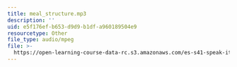 ```yaml
---
title: meal_structure.mp3
description: ''
uid: e5f176ef-b653-d9d9-b1df-a960189504e9
resourcetype: Other
file_type: audio/mpeg
file: >-
  https://open-learning-course-data-rc.s3.amazonaws.com/es-s41-speak-italian-with-your-mouth-full-spring-2012/e5f176efb653d9d9b1dfa960189504e9_meal_structure.mp3
---
```

